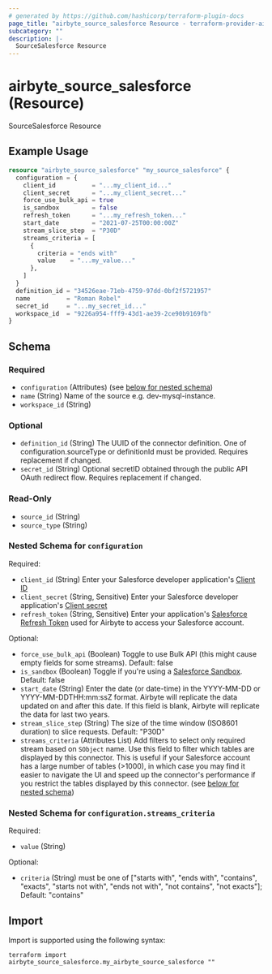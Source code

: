 ```yaml
---
# generated by https://github.com/hashicorp/terraform-plugin-docs
page_title: "airbyte_source_salesforce Resource - terraform-provider-airbyte"
subcategory: ""
description: |-
  SourceSalesforce Resource
---
```


# airbyte_source_salesforce (Resource)

SourceSalesforce Resource

## Example Usage

```terraform
resource "airbyte_source_salesforce" "my_source_salesforce" {
  configuration = {
    client_id          = "...my_client_id..."
    client_secret      = "...my_client_secret..."
    force_use_bulk_api = true
    is_sandbox         = false
    refresh_token      = "...my_refresh_token..."
    start_date         = "2021-07-25T00:00:00Z"
    stream_slice_step  = "P30D"
    streams_criteria = [
      {
        criteria = "ends with"
        value    = "...my_value..."
      },
    ]
  }
  definition_id = "34526eae-71eb-4759-97dd-0bf2f5721957"
  name          = "Roman Robel"
  secret_id     = "...my_secret_id..."
  workspace_id  = "9226a954-fff9-43d1-ae39-2ce90b9169fb"
}
```

<!-- schema generated by tfplugindocs -->
## Schema

### Required

- `configuration` (Attributes) (see [below for nested schema](#nestedatt--configuration))
- `name` (String) Name of the source e.g. dev-mysql-instance.
- `workspace_id` (String)

### Optional

- `definition_id` (String) The UUID of the connector definition. One of configuration.sourceType or definitionId must be provided. Requires replacement if changed.
- `secret_id` (String) Optional secretID obtained through the public API OAuth redirect flow. Requires replacement if changed.

### Read-Only

- `source_id` (String)
- `source_type` (String)

<a id="nestedatt--configuration"></a>
### Nested Schema for `configuration`

Required:

- `client_id` (String) Enter your Salesforce developer application's <a href="https://developer.salesforce.com/forums/?id=9062I000000DLgbQAG">Client ID</a>
- `client_secret` (String, Sensitive) Enter your Salesforce developer application's <a href="https://developer.salesforce.com/forums/?id=9062I000000DLgbQAG">Client secret</a>
- `refresh_token` (String, Sensitive) Enter your application's <a href="https://developer.salesforce.com/docs/atlas.en-us.mobile_sdk.meta/mobile_sdk/oauth_refresh_token_flow.htm">Salesforce Refresh Token</a> used for Airbyte to access your Salesforce account.

Optional:

- `force_use_bulk_api` (Boolean) Toggle to use Bulk API (this might cause empty fields for some streams). Default: false
- `is_sandbox` (Boolean) Toggle if you're using a <a href="https://help.salesforce.com/s/articleView?id=sf.deploy_sandboxes_parent.htm&type=5">Salesforce Sandbox</a>. Default: false
- `start_date` (String) Enter the date (or date-time) in the YYYY-MM-DD or YYYY-MM-DDTHH:mm:ssZ format. Airbyte will replicate the data updated on and after this date. If this field is blank, Airbyte will replicate the data for last two years.
- `stream_slice_step` (String) The size of the time window (ISO8601 duration) to slice requests. Default: "P30D"
- `streams_criteria` (Attributes List) Add filters to select only required stream based on `SObject` name. Use this field to filter which tables are displayed by this connector. This is useful if your Salesforce account has a large number of tables (>1000), in which case you may find it easier to navigate the UI and speed up the connector's performance if you restrict the tables displayed by this connector. (see [below for nested schema](#nestedatt--configuration--streams_criteria))

<a id="nestedatt--configuration--streams_criteria"></a>
### Nested Schema for `configuration.streams_criteria`

Required:

- `value` (String)

Optional:

- `criteria` (String) must be one of ["starts with", "ends with", "contains", "exacts", "starts not with", "ends not with", "not contains", "not exacts"]; Default: "contains"

## Import

Import is supported using the following syntax:

```shell
terraform import airbyte_source_salesforce.my_airbyte_source_salesforce ""
```
